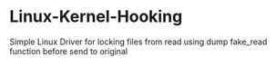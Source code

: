 # Linux-Kernel-Hooking
Simple Linux Driver for locking files from read using dump fake_read function before send to original

